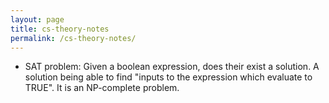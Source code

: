 ```yaml
---
layout: page
title: cs-theory-notes
permalink: /cs-theory-notes/
---
```

- SAT problem: Given a boolean expression, does their exist a solution. A solution being able to find "inputs to the expression which evaluate to TRUE". It is an NP-complete problem.
